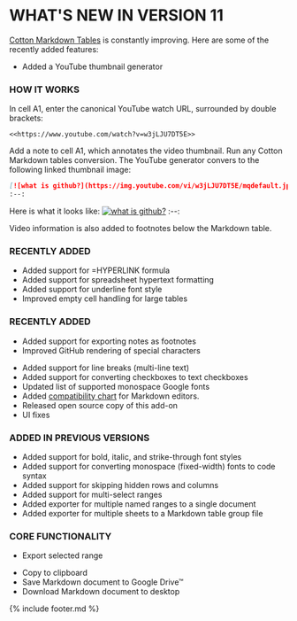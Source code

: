 ---
---


# WHAT'S NEW IN VERSION 11

[Cotton Markdown Tables](https://m.pffy.dev/cotton) is constantly improving. Here are some of the recently added features:

  + Added a YouTube thumbnail generator

### HOW IT WORKS

In cell A1, enter the canonical YouTube watch URL, surrounded by double brackets:
```visualbasic
<<https://www.youtube.com/watch?v=w3jLJU7DT5E>>
```

Add a note to cell A1, which annotates the video thumbnail. Run any Cotton Markdown tables conversion. The YouTube generator convers to the following linked thumbnail image:
```markdown
[![what is github?](https://img.youtube.com/vi/w3jLJU7DT5E/mqdefault.jpg "what is github?")](https://www.youtube.com/watch?=w3jLJU7DT5E)
:--:
```

Here is what it looks like:
[![what is github?](https://img.youtube.com/vi/w3jLJU7DT5E/mqdefault.jpg "what is github?")](https://www.youtube.com/watch?=w3jLJU7DT5E)
:--:

Video information is also added to footnotes below the Markdown table.

### RECENTLY ADDED
  + Added support for =HYPERLINK formula
  + Added support for spreadsheet hypertext formatting
  + Added support for underline font style
  + Improved empty cell handling for large tables

### RECENTLY ADDED

  + Added support for exporting notes as footnotes
  + Improved GitHub rendering of special characters
  * Added support for line breaks (multi-line text)
  * Added support for converting checkboxes to text checkboxes
  * Updated list of supported monospace Google fonts
  * Added [compatibility chart](https://github.com/pffy/markdown-table#compatibility) for Markdown editors.
  * Released open source copy of this add-on
  * UI fixes

### ADDED IN PREVIOUS VERSIONS

  * Added support for bold, italic, and strike-through font styles
  * Added support for converting monospace (fixed-width) fonts to code syntax
  * Added support for skipping hidden rows and columns
  * Added support for multi-select ranges
  * Added exporter for multiple named ranges to a single document
  * Added exporter for multiple sheets to a Markdown table group file

### CORE FUNCTIONALITY
  + Export selected range
  * Copy to clipboard
  * Save Markdown document to Google Drive™
  * Download Markdown document to desktop



{% include footer.md %}

